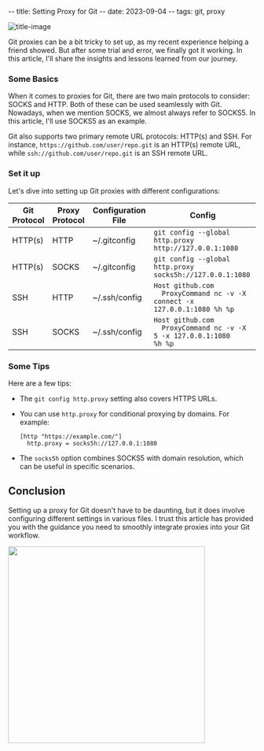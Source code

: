 -- title: Setting Proxy for Git
-- date: 2023-09-04
-- tags: git, proxy

![title-image](/post-images/proxied-git.png)

Git proxies can be a bit tricky to set up, as my recent experience helping a friend showed. But after some trial and error, we finally got it working. In this article, I'll share the insights and lessons learned from our journey.

### Some Basics

When it comes to proxies for Git, there are two main protocols to consider: SOCKS and HTTP. Both of these can be used seamlessly with Git. Nowadays, when we mention SOCKS, we almost always refer to SOCKS5. In this article, I'll use SOCKS5 as an example.

Git also supports two primary remote URL protocols: HTTP(s) and SSH. For instance, `https://github.com/user/repo.git` is an HTTP(s) remote URL, while `ssh://github.com/user/repo.git` is an SSH remote URL.

### Set it up

Let's dive into setting up Git proxies with different configurations:

| Git Protocol | Proxy Protocol | Configuration File | Config |
| ------------- | ------------- | ----------------- | ------- |
| HTTP(s) | HTTP | ~/.gitconfig | `git config --global http.proxy http://127.0.0.1:1080`|
| HTTP(s) | SOCKS | ~/.gitconfig | `git config --global http.proxy socks5h://127.0.0.1:1080` |
| SSH | HTTP | ~/.ssh/config | <code>Host github.com<br>&nbsp;&nbsp;ProxyCommand nc -v -X connect -x 127.0.0.1:1080 %h %p</code> |
| SSH | SOCKS | ~/.ssh/config | <code>Host github.com<br>&nbsp;&nbsp;ProxyCommand nc -v -X 5 -x 127.0.0.1:1080 %h %p</code>|

### Some Tips

Here are a few tips:

* The `git config http.proxy` setting also covers HTTPS URLs.
* You can use `http.proxy` for conditional proxying by domains. For example:

    ```
    [http "https://example.com/"]
      http.proxy = socks5h://127.0.0.1:1080
    ```

* The `socks5h` option combines SOCKS5 with domain resolution, which can be useful in specific scenarios.

## Conclusion

Setting up a proxy for Git doesn't have to be daunting, but it does involve configuring different settings in various files. I trust this article has provided you with the guidance you need to smoothly integrate proxies into your Git workflow.

<img src="/post-images/balloons.jpg" width="400" />
